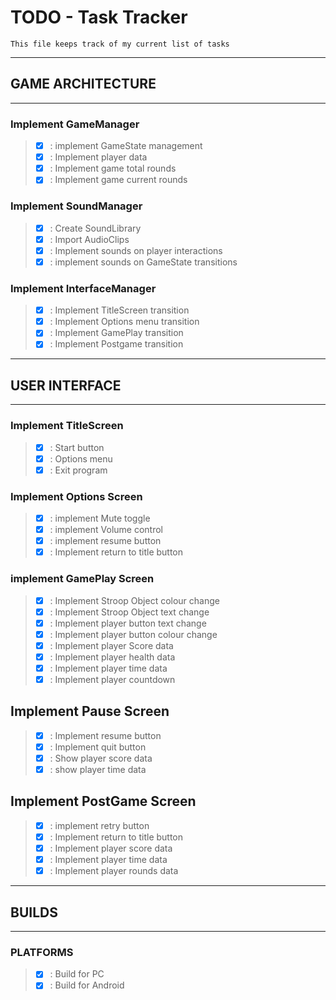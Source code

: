 # TODO - Task Tracker
    This file keeps track of my current list of tasks
---
## GAME ARCHITECTURE
---

### Implement GameManager 
> - [x] : implement GameState management
> - [x] : Implement player data
> - [x] : Implement game total rounds
> - [x] : Implement game current rounds

### Implement SoundManager
> - [x] : Create SoundLibrary
> - [x] : Import AudioClips
> - [x] : Implement sounds on player interactions
> - [x] : implement sounds on GameState transitions

### Implement InterfaceManager
> - [x] : Implement TitleScreen transition
> - [x] : Implement Options menu transition
> - [x] : Implement GamePlay transition
> - [x] : Implement Postgame transition

---
## USER INTERFACE
---

### Implement TitleScreen
> - [x] : Start button
> - [x] : Options menu
> - [x] : Exit program

### Implement Options Screen 
> - [x] : implement Mute toggle
> - [x] : implement Volume control
> - [x] : implement resume button
> - [x] : Implement return to title button

### implement GamePlay Screen 
> - [x] : Implement Stroop Object colour change
> - [x] : Implement Stroop Object text change
> - [x] : Implement player button text change
> - [x] : Implement player button colour change
> - [x] : Implement player Score data
> - [x] : Implement player health data 
> - [x] : Implement player time data
> - [x] : Implement player countdown

## Implement Pause Screen 
> - [x] : Implement resume button
> - [x] : Implement quit button
> - [x] : Show player score data
> - [x] : show player time data

## Implement PostGame Screen
> - [x] : implement retry button
> - [x] : Implement return to title button
> - [x] : Implement player score data
> - [x] : Implement player time data
> - [x] : Implement player rounds data 

---
## BUILDS
---

### PLATFORMS
> - [x] : Build for PC
> - [x] : Build for Android